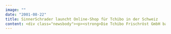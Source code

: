 ```yaml
---
image: ""
date: "2001-08-22"
title: SinnerSchrader launcht Online-Shop für Tchibo in der Schweiz
content: <div class="newsbody"><p><strong>Die Tchibo Frischröst GmbH baut ihren Internetvertrieb international weiter aus.</strong></p><p>Nach Österreich hat jetzt die Schweiz einen eigenständigen Online-Shop erhalten. Damit beinhaltet die Vertriebskette des Unternehmens neben 850 Filialen und rund 38.000 sogenannten Depots im Fach- und Lebensmittelhandel jetzt drei Online-Dependancen. Der Auftritt ist eine Weiterentwicklung des deutschen Systems, die von der Kundenansprache und Benutzerführung weitgehend identisch sind. Das Nonfood-Sortiment von tchibo.ch bietet über das Jahr verteilt rund 900 Artikel in 52 Produktphasen. Die Applikation setzt auf der Software Intershop Enfinity 2.2 auf. Das Backend mit der Anbindung an das Warenwirtschaftsmanagement und CRM-Funktionen wurde ebenfalls von der deutschen Anwendung übernommen.</p><p><a class="news-backlink" href="/de/"><svg class="svg-ico svg-ico--arrow-left"><use xlink&#58;href="#arrow-down"></use></svg>Zurück zur Presse Übersicht</a></p></div>
---
```

